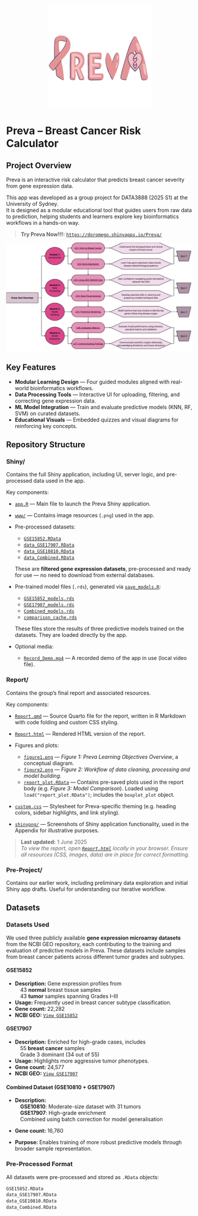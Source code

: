 <p align="center">
  <img src="./Pre-Project/PrevaLogo.png" alt="Preva Logo" height="280">
</p>

# Preva – Breast Cancer Risk Calculator
## Project Overview
Preva is an interactive risk calculator that predicts breast cancer severity from gene expression data.

This app was developed as a group project for DATA3888 (2025 S1) at the University of Sydney.  
It is designed as a modular educational tool that guides users from raw data to prediction, helping students and learners explore key bioinformatics workflows in a hands-on way.

> **Try Preva Now!!!:** [`https://doromego.shinyapps.io/Preva/`](https://doromego.shinyapps.io/Preva/)

<p align="center">
  <img src="./Report/figure1.png" alt="Workflow Diagram" width="700">
</p>

## Key Features

- **Modular Learning Design** — Four guided modules aligned with real-world bioinformatics workflows.
- **Data Processing Tools** — Interactive UI for uploading, filtering, and correcting gene expression data.
- **ML Model Integration** — Train and evaluate predictive models (KNN, RF, SVM) on curated datasets.
- **Educational Visuals** — Embedded quizzes and visual diagrams for reinforcing key concepts.


## Repository Structure

### **Shiny/**

Contains the full Shiny application, including UI, server logic, and pre-processed data used in the app.

Key components:

* [`app.R`](./Shiny/app.R) — Main file to launch the Preva Shiny application.

* [`www/`](./Shiny/www/) — Contains image resources (`.png`) used in the app.

* Pre-processed datasets:

  * [`GSE15852.RData`](./Shiny/GSE15852.RData)
  * [`data_GSE17907.RData`](./Shiny/data_GSE17907.RData)
  * [`data_GSE10810.RData`](./Shiny/data_GSE10810.RData)
  * [`data_Combined.RData`](./Shiny/data_Combined.RData)

  These are **filtered gene expression datasets**, pre-processed and ready for use — no need to download from external databases.

* Pre-trained model files (`.rds`), generated via [`save_models.R`](./Shiny/save_models.R):

  * [`GSE15852_models.rds`](./Shiny/GSE15852_models.rds)
  * [`GSE17907_models.rds`](./Shiny/GSE17907_models.rds)
  * [`Combined_models.rds`](./Shiny/Combined_models.rds)
  * [`comparison_cache.rds`](./Shiny/comparison_cache.rds)

  These files store the results of three predictive models trained on the datasets. They are loaded directly by the app.

* Optional media:

  * [`Record_Demo.mp4`](./Shiny/Record_Demo.mp4) — A recorded demo of the app in use (local video file).


### **Report/**

Contains the group’s final report and associated resources.

Key components:

* [`Report.qmd`](./Report/Report.qmd) — Source Quarto file for the report, written in R Markdown with code folding and custom CSS styling.

* [`Report.html`](./Report/Report.html) — Rendered HTML version of the report.

* Figures and plots:

  * [`figure1.png`](./Report/figure1.png) — *Figure 1: Preva Learning Objectives Overview*, a conceptual diagram.
  * [`figure2.png`](./Report/figure2.png) — *Figure 2: Workflow of data cleaning, processing and model building.*
  * [`report_plot.RData`](./Report/report_plot.RData) — Contains pre-saved plots used in the report body (e.g. *Figure 3: Model Comparison*). Loaded using `load("report_plot.RData")`; includes the `boxplot_plot` object.

* [`custom.css`](./Report/custom.css) — Stylesheet for Preva-specific theming (e.g. heading colors, sidebar highlights, and link styling).

* [`shinypng/`](./Report/shinypng/) — Screenshots of Shiny application functionality, used in the Appendix for illustrative purposes.

> **Last updated:** 1 June 2025  
> *To view the report, open [`Report.html`](./Report/Report.html) locally in your browser. Ensure all resources (CSS, images, data) are in place for correct formatting.*



### **Pre-Project/**
  
  Contains our earlier work, including preliminary data exploration and initial Shiny app drafts. Useful for understanding our iterative workflow.

## Datasets
### **Datasets Used**

We used three publicly available **gene expression microarray datasets** from the NCBI GEO repository, each contributing to the training and evaluation of predictive models in Preva. These datasets include samples from breast cancer patients across different tumor grades and subtypes.

#### **GSE15852**

* **Description:** Gene expression profiles from <br>
  &emsp;43 **normal** breast tissue samples <br>
  &emsp;43 **tumor** samples spanning Grades I–III <br>
* **Usage:** Frequently used in breast cancer subtype classification.
* **Gene count:** 22,282
* **NCBI GEO:** [`View GSE15852`](https://www.ncbi.nlm.nih.gov/geo/query/acc.cgi?acc=GSE15852)

#### **GSE17907**

* **Description:** Enriched for high-grade cases, includes <br>
  &emsp;55 **breast cancer** samples <br>
  &emsp;Grade 3 dominant (34 out of 55) <br>
* **Usage:** Highlights more aggressive tumor phenotypes.
* **Gene count:** 24,577
* **NCBI GEO:** [`View GSE17907`](https://www.ncbi.nlm.nih.gov/geo/query/acc.cgi?acc=GSE17907)

#### **Combined Dataset (GSE10810 + GSE17907)**

* **Description:**  
  &emsp;**GSE10810**: Moderate-size dataset with 31 tumors <br> 
  &emsp;**GSE17907**: High-grade enrichment <br>
  &emsp;Combined using batch correction for model generalisation

* **Gene count:** 16,760
* **Purpose:** Enables training of more robust predictive models through broader sample representation.


### **Pre-Processed Format**

All datasets were pre-processed and stored as `.RData` objects:

```r
GSE15852.RData
data_GSE17907.RData
data_GSE10810.RData
data_Combined.RData
```

